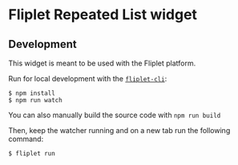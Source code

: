 # Fliplet Repeated List widget

## Development

This widget is meant to be used with the Fliplet platform.

Run for local development with the [`fliplet-cli`](https://github.com/Fliplet/fliplet-cli):

```
$ npm install
$ npm run watch
```

You can also manually build the source code with `npm run build`

Then, keep the watcher running and on a new tab run the following command:

```
$ fliplet run
```
